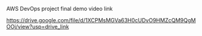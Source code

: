 AWS DevOps project final demo video link

https://drive.google.com/file/d/1XCPMsMGVa63H0cUDvO9HMZcQM9QgMOOj/view?usp=drive_link
